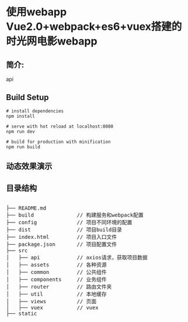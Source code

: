 
使用webapp Vue2.0+webpack+es6+vuex搭建的时光网电影webapp
====
简介:
---
api 
  
Build Setup
---
```
# install dependencies
npm install

# serve with hot reload at localhost:8080
npm run dev

# build for production with minification
npm run build
```

动态效果演示
---

目录结构
---
<pre>

├── README.md           
├── build              // 构建服务和webpack配置
├── config             // 项目不同环境的配置
├── dist               // 项目build目录
├── index.html         // 项目入口文件
├── package.json       // 项目配置文件
├── src
│   ├── api            // axios请求，获取项目数据
│   ├── assets         // 各种资源
│   ├── common         // 公共组件
│   ├── components     // 业务组件
│   ├── router         // 路由文件夹
│   ├── util           // 本地缓存
│   ├── views          // 页面
│   ├── vuex           // vuex
├── static
<pre>
